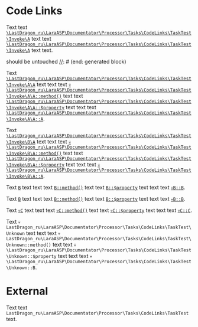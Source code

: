 # Code Links

Text text [`\LastDragon_ru\LaraASP\Documentator\Processor\Tasks\CodeLinks\TaskTest\Invoke\A`][code-links/a48295a76761baf6] text
text [`\LastDragon_ru\LaraASP\Documentator\Processor\Tasks\CodeLinks\TaskTest\Invoke\A`][code-links/a48295a76761baf6] text text.

[//]: # (start: generated block)
should be untouched
[//]: # (end: generated block)

Text [`\LastDragon_ru\LaraASP\Documentator\Processor\Tasks\CodeLinks\TaskTest\Invoke\A\A`][code-links/dac5489382576f25] text text
text [`💀\LastDragon_ru\LaraASP\Documentator\Processor\Tasks\CodeLinks\TaskTest\Invoke\A\A::method()`][code-links/5dcd27cbfb8f1b9d] text
text [`\LastDragon_ru\LaraASP\Documentator\Processor\Tasks\CodeLinks\TaskTest\Invoke\A\A::$property`][code-links/a6e3e81c5e81c205] text text
text [`\LastDragon_ru\LaraASP\Documentator\Processor\Tasks\CodeLinks\TaskTest\Invoke\A\A::A`][code-links/4c257d1cd2466598].

Text [`\LastDragon_ru\LaraASP\Documentator\Processor\Tasks\CodeLinks\TaskTest\Invoke\B\A`][code-links/ec022a8fb0895161] text text
text [`💀\LastDragon_ru\LaraASP\Documentator\Processor\Tasks\CodeLinks\TaskTest\Invoke\B\A::method()`][code-links/e3a93d722dcf6250] text
text [`\LastDragon_ru\LaraASP\Documentator\Processor\Tasks\CodeLinks\TaskTest\Invoke\B\A::$property`][code-links/35cc9911dc30e23e] text text
text [`💀\LastDragon_ru\LaraASP\Documentator\Processor\Tasks\CodeLinks\TaskTest\Invoke\B\A::A`][code-links/c18fdff7b584b292].

Text [`B`][code-links/16591d639b61b142] text text
text [`B::method()`][code-links/8343c4fede0f1f09] text
text [`B::$property`][code-links/9889d47ea9b6ae82] text text
text [`💀B::B`][code-links/a69ac32d7aff4ecd].

Text [`B`][code-links/16591d639b61b142] text text
text [`B::method()`][code-links/8343c4fede0f1f09] text
text [`B::$property`][code-links/9889d47ea9b6ae82] text text
text [`💀B::B`][code-links/a69ac32d7aff4ecd].

[//]: # (start: code-links)
[//]: # (warning: Generated automatically. Do not edit.)

[code-links/a48295a76761baf6]: A.php "\LastDragon_ru\LaraASP\Documentator\Processor\Tasks\CodeLinks\TaskTest\Invoke\A"

[code-links/dac5489382576f25]: A/A.php "\LastDragon_ru\LaraASP\Documentator\Processor\Tasks\CodeLinks\TaskTest\Invoke\A\A"

[code-links/a6e3e81c5e81c205]: A/A.php#L12 "\LastDragon_ru\LaraASP\Documentator\Processor\Tasks\CodeLinks\TaskTest\Invoke\A\A::$property"

[code-links/4c257d1cd2466598]: A/A.php#L9 "\LastDragon_ru\LaraASP\Documentator\Processor\Tasks\CodeLinks\TaskTest\Invoke\A\A::A"

[code-links/5dcd27cbfb8f1b9d]: A/A.php#L17-L22 "\LastDragon_ru\LaraASP\Documentator\Processor\Tasks\CodeLinks\TaskTest\Invoke\A\A::method()"

[code-links/ec022a8fb0895161]: B/A.php "\LastDragon_ru\LaraASP\Documentator\Processor\Tasks\CodeLinks\TaskTest\Invoke\B\A"

[code-links/35cc9911dc30e23e]: B/A.php#L15 "\LastDragon_ru\LaraASP\Documentator\Processor\Tasks\CodeLinks\TaskTest\Invoke\B\A::$property"

[code-links/c18fdff7b584b292]: B/A.php#L9-L12 "\LastDragon_ru\LaraASP\Documentator\Processor\Tasks\CodeLinks\TaskTest\Invoke\B\A::A"

[code-links/e3a93d722dcf6250]: B/A.php#L20-L25 "\LastDragon_ru\LaraASP\Documentator\Processor\Tasks\CodeLinks\TaskTest\Invoke\B\A::method()"

[code-links/16591d639b61b142]: B/B.php "\LastDragon_ru\LaraASP\Documentator\Processor\Tasks\CodeLinks\TaskTest\Invoke\B\B"

[code-links/9889d47ea9b6ae82]: B/B.php#L15 "\LastDragon_ru\LaraASP\Documentator\Processor\Tasks\CodeLinks\TaskTest\Invoke\B\B::$property"

[code-links/a69ac32d7aff4ecd]: B/B.php#L9-L12 "\LastDragon_ru\LaraASP\Documentator\Processor\Tasks\CodeLinks\TaskTest\Invoke\B\B::B"

[code-links/8343c4fede0f1f09]: B/B.php#L20-L22 "\LastDragon_ru\LaraASP\Documentator\Processor\Tasks\CodeLinks\TaskTest\Invoke\B\B::method()"

[code-links/83a40c392c8376aa]: C/C.php "\LastDragon_ru\LaraASP\Documentator\Processor\Tasks\CodeLinks\TaskTest\Invoke\C\C"

[code-links/8881166beee50a03]: C/C.php#L13 "\LastDragon_ru\LaraASP\Documentator\Processor\Tasks\CodeLinks\TaskTest\Invoke\C\C::$property"

[code-links/3422d2a08c15d182]: C/C.php#L10 "\LastDragon_ru\LaraASP\Documentator\Processor\Tasks\CodeLinks\TaskTest\Invoke\C\C::C"

[code-links/6369c3badb265e68]: C/C.php#L18-L20 "\LastDragon_ru\LaraASP\Documentator\Processor\Tasks\CodeLinks\TaskTest\Invoke\C\C::method()"

[//]: # (end: code-links)

Text [`💀C`][code-links/83a40c392c8376aa] text text
text [`💀C::method()`][code-links/6369c3badb265e68] text
text [`💀C::$property`][code-links/8881166beee50a03] text text
text [`💀C::C`][code-links/3422d2a08c15d182].

Text `💀LastDragon_ru\LaraASP\Documentator\Processor\Tasks\CodeLinks\TaskTest\Unknown` text text
text `💀LastDragon_ru\LaraASP\Documentator\Processor\Tasks\CodeLinks\TaskTest\Unknown::method()` text
text `💀\LastDragon_ru\LaraASP\Documentator\Processor\Tasks\CodeLinks\TaskTest\Unknown::$property` text text
text `💀\LastDragon_ru\LaraASP\Documentator\Processor\Tasks\CodeLinks\TaskTest\Unknown::B`.

# External

Text text `LastDragon_ru\LaraASP\Documentator\Processor\Tasks\CodeLinks\TaskTest` text.
